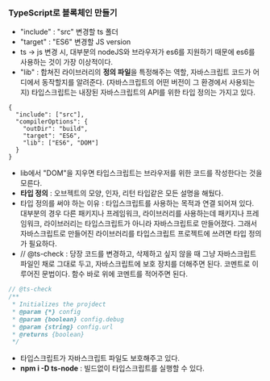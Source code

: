### TypeScript로 블록체인 만들기

- "include" : "src" 변경할 ts 폴더
- "target" : "ES6" 변경할 JS version
- ts -> js 변경 시, 대부분의 nodeJS와 브라우저가 es6를 지원하기 때문에 es6를 사용하는 것이 가장 이상적이다.
- "lib" : 합쳐진 라이브러리의 **정의 파일**을 특정해주는 역할, 자바스크립트 코드가 어디에서 동작할지를 알려준다. (자바스크립트의 어떤 버전이 그 환경에서 사용되는지) 타입스크립트는 내장된 자바스크립트의 API를 위한 타입 정의는 가지고 있다.

```tsx
{
  "include": ["src"],
  "compilerOptions": {
    "outDir": "build",
    "target": "ES6",
    "lib": ["ES6", "DOM"]
  }
}

```

- lib에서 "DOM"을 지우면 타입스크립트는 브라우저를 위한 코드를 작성한다는 것을 모른다.
- **타입 정의** : 오브젝트의 모양, 인자, 리턴 타입같은 모든 설명을 해뒀다.
- 타입 정의를 써야 하는 이유 : 타입스크립트를 사용하는 목적과 연결 되어져 있다. 대부분의 경우 다른 패키지나 프레임워크, 라이브러리를 사용하는데 패키지나 프레임워크, 라이브러리는 타입스크립트가 아니라 자바스크립트로 만들어졌다. 그래서 자바스크립트로 만들어진 라이브러리를 타입스크립트 프로젝트에 쓰려면 타입 정의가 필요하다.
- // @ts-check : 당장 코드를 변경하고, 삭제하고 싶지 않을 때 그냥 자바스크립트 파일인 채로 그대로 두고, 자바스크립트에 보호 장치를 더해주면 된다. 코멘트로 이루어진 문법이다. 함수 바로 위에 코멘트를 적어주면 된다.

```js
// @ts-check
/**
 * Initializes the projdect
 * @param {*} config
 * @param {boolean} config.debug
 * @param {string} config.url
 * @returns {boolean}
 */
```

- 타입스크립트가 자바스크립트 파일도 보호해주고 있다.
- **npm i -D ts-node** : 빌드없이 타입스크립트를 실행할 수 있다.

